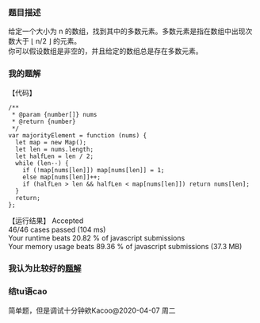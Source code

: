 ### 题目描述
给定一个大小为 n 的数组，找到其中的多数元素。多数元素是指在数组中出现次数大于 ⌊ n/2 ⌋ 的元素。  
你可以假设数组是非空的，并且给定的数组总是存在多数元素。  
### 我的题解
【代码】  
```
/**
 * @param {number[]} nums
 * @return {number}
 */
var majorityElement = function (nums) {
  let map = new Map();
  let len = nums.length;
  let halfLen = len / 2;
  while (len--) {
    if (!map[nums[len]]) map[nums[len]] = 1;
    else map[nums[len]]++;
    if (halfLen > len && halfLen < map[nums[len]]) return nums[len];
  }
  return;
};
```
【运行结果】
Accepted  
46/46 cases passed (104 ms)  
Your runtime beats 20.82 % of javascript submissions  
Your memory usage beats 89.36 % of javascript submissions (37.3 MB)  
### 我认为比较好的[题解]()
### 结tu语cao
简单题，但是调试十分钟欸Kacoo@2020-04-07 周二